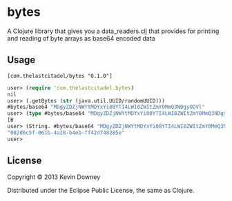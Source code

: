 # bytes

A Clojure library that gives you a data_readers.clj that provides for
printing and reading of byte arrays as base64 encoded data

## Usage

    [com.thelastcitadel/bytes "0.1.0"]

```clojure
user> (require 'com.thelastcitadel.bytes)
nil
user> (.getBytes (str (java.util.UUID/randomUUID)))
#bytes/base64 "MDgyZDZjNWYtMDYxYi00YTI4LWI0ZWItZmY0MmQ3NDgyODVl"
user> (type #bytes/base64 "MDgyZDZjNWYtMDYxYi00YTI4LWI0ZWItZmY0MmQ3NDgyODVl")
[B
user> (String. #bytes/base64 "MDgyZDZjNWYtMDYxYi00YTI4LWI0ZWItZmY0MmQ3NDgyODVl")
"082d6c5f-061b-4a28-b4eb-ff42d748285e"
user> 
```

## License

Copyright © 2013 Kevin Downey

Distributed under the Eclipse Public License, the same as Clojure.
